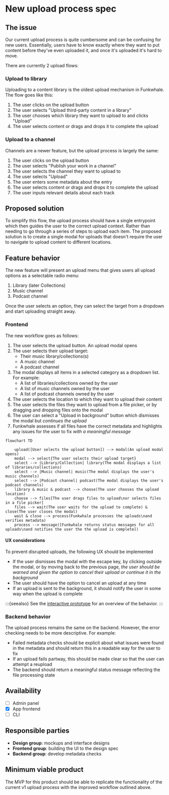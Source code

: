 # New upload process spec

## The issue

Our current upload process is quite cumbersome and can be confusing for new users. Essentially, users have to know exactly where they want to put content before they've even uploaded it, and once it's uploaded it's hard to move.

There are currently 2 upload flows:

### Upload to library

Uploading to a content library is the oldest upload mechanism in Funkwhale. The flow goes like this:

1. The user clicks on the upload button
2. The user selects "Upload third-party content in a library"
3. The user chooses which library they want to upload to and clicks "Upload"
4. The user selects content or drags and drops it to complete the upload

### Upload to a channel

Channels are a newer feature, but the upload process is largely the same:

1. The user clicks on the upload button
2. The user selects "Publish your work in a channel"
3. The user selects the channel they want to upload to
4. The user selects "Upload"
5. The user enters some metadata about the entry
6. The user selects content or drags and drops it to complete the upload
7. The user inputs relevant details about each track

## Proposed solution

To simplify this flow, the upload process should have a single entrypoint which then guides the user to the correct upload context. Rather than needing to go through a series of steps to upload each item. The proposed solution is to create a single modal for uploads that doesn't require the user to navigate to upload content to different locations.

## Feature behavior

The new feature will present an upload menu that gives users all upload options as a selectable radio menu:

1. Library (later Collections)
2. Music channel
3. Podcast channel

Once the user selects an option, they can select the target from a dropdown and start uploading straight away.

### Frontend

The new workflow goes as follows:

1. The user selects the upload button. An upload modal opens
2. The user selects their upload target:
   - Their music library/collections(s)
   - A music channel
   - A podcast channel
3. The modal displays all items in a selected category as a dropdown list. For example:
   - A list of libraries/collections owned by the user
   - A list of music channels owned by the user
   - A list of podcast channels owned by the user
4. The user selects the location to which they want to upload their content
5. The user selects the files they want to upload from a file picker, or by dragging and dropping files onto the modal
6. The user can select a "Upload in background" button which dismisses the modal but _continues the upload_
7. Funkwhale assesses if all files have the correct metadata and highlights any issues for the user to fix _with a meaningful message_

```{mermaid}
flowchart TD

    upload([User selects the upload button]) --> modal(An upload modal opens)
    modal --> select{The user selects their upload target}
    select --> |Library/Collection| library(The modal displays a list of libraries/collections)
    select --> |Music channel| music(The modal displays the user's music channels)
    select --> |Podcast channel| podcast(The modal displays the user's podcast channels)
    library & music & podcast --> choose(The user chooses the upload location)
    choose --> files[The user drags files to upload\nor selects files in a file picker]
    files --> wait(The user waits for the upload to complete) & close(The user closes the modal)
    wait & close --> process(Funkwhale processes the uploads\nand verifies metadata)
    process --> message([Funkwhale returns status messages for all uploads\nand notifies the user the the upload is complete])

```

#### UX considerations

To prevent disrupted uploads, the following UX should be implemented

- If the user dismisses the modal with the escape key, by clicking outside the modal, or by moving back to the previous page, _the user should be warned and given the option to cancel their upload or continue it in the background_
- The user should have the option to cancel an upload at any time
- If an upload is sent to the background, it should notify the user in some way when the upload is complete

:::{seealso}
See the [interactive prototype](https://design.funkwhale.audio/#/view/e3a187f0-0f5e-11ed-adb9-fff9e854a67c?page-id=d9f9f4d0-1a7b-11ed-8551-a35b3c702efa&section=interactions&index=0) for an overview of the behavior.
:::

### Backend behavior

The upload process remains the same on the backend. However, the error checking needs to be more descriptive. For example:

- Failed metadata checks should be explicit about what issues were found in the metadata and should return this in a readable way for the user to fix
- If an upload fails partway, this should be made clear so that the user can attempt a reupload
- The backend should return a meaningful status message reflecting the file processing state

## Availability

- [ ] Admin panel
- [x] App frontend
- [ ] CLI

## Responsible parties

- **Design group**: mockups and interface designs
- **Frontend group**: building the UI to the design spec
- **Backend group**: develop metadata checks

## Minimum viable product

The MVP for this product should be able to replicate the functionality of the current v1 upload process with the improved workflow outlined above.
